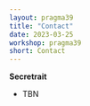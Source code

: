 ```yaml
---
layout: pragma39
title: "Contact"
date: 2023-03-25
workshop: pragma39
short: Contact
---
```


**Secretrait**<br/>
- TBN

<!--
**Logistics (travel, venue, etc.):**<br>

- Johnny Nguyen, <a href="mailto:jnguyen@eng.ucsd.edu">jnguyen@eng.ucsd.edu</a>
<br> <br>

**Posters and Lightning Talks, Student Workshop**<br>

- Wassapon "Boom" Watanakeesuntorn, <a href="mailto:wassapon.watanakeesuntorn.wq0@is.naist.jp">wassapon.watanakeesuntorn.wq0@is.naist.jp</a> 
<br> <br>

**Demo Presentations:**<br>
- Sri Chusri Haryanti
- Hsiu-Mei Chou 

Send email to <a href="mailto:pragma-workshop-demos@googlegroups.com">pragma-workshop-demos@googlegroups.com</a> for any questions.
-->
